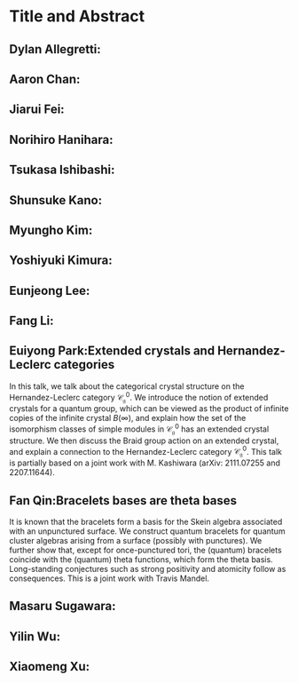<script type="text/x-mathjax-config">MathJax.Hub.Config({tex2jax:{inlineMath:[['\$','\$'],['\\(','\\)']],processEscapes:true},CommonHTML: {matchFontHeight:false}});</script>
<script type="text/javascript" async src="https://cdnjs.cloudflare.com/ajax/libs/mathjax/2.7.1/MathJax.js?config=TeX-MML-AM_CHTML"></script>

# Title and Abstract

## Dylan Allegretti:

## Aaron Chan:

## Jiarui Fei:

## Norihiro Hanihara:

## Tsukasa Ishibashi:

## Shunsuke Kano:

## Myungho Kim:

## Yoshiyuki Kimura:

## Eunjeong Lee:

## Fang Li:

## Euiyong Park:Extended crystals and Hernandez-Leclerc categories
In this talk, we talk about the categorical crystal structure on the Hernandez-Leclerc category $\mathscr{C}^0_{\mathfrak{g}}$. We introduce the notion of extended crystals for a quantum group, which can be viewed as the product of infinite copies of the infinite crystal $B(\infty)$, and explain how the set of the isomorphism classes of simple modules in $\mathscr{C}^0_{\mathfrak{g}}$ has an extended crystal structure. We then discuss the Braid group action on an extended crystal, and explain a connection to the Hernandez-Leclerc category $\mathscr{C}^0_{\mathfrak{g}}$. This talk is partially based on a joint work with M. Kashiwara (arXiv: 2111.07255 and 2207.11644).

## Fan Qin:Bracelets bases are theta bases
It is known that the bracelets form a basis for the Skein algebra associated with an unpunctured surface. We construct quantum bracelets for quantum cluster algebras arising from a surface (possibly with punctures). We further show that, except for once-punctured tori, the (quantum) bracelets coincide with the (quantum) theta functions, which form the theta basis. Long-standing conjectures such as strong positivity and atomicity follow as consequences. This is a joint work with Travis Mandel.

## Masaru Sugawara:

## Yilin Wu:

## Xiaomeng Xu: